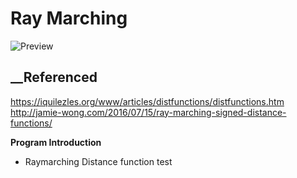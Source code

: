 # Ray Marching  
![Preview](RayMarch.gif)

## __Referenced  
https://iquilezles.org/www/articles/distfunctions/distfunctions.htm  
http://jamie-wong.com/2016/07/15/ray-marching-signed-distance-functions/

__Program Introduction__  
* Raymarching Distance function test

